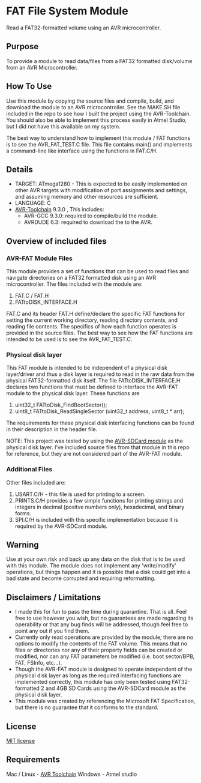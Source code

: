 # FAT File System Module
Read a FAT32-formatted volume using an AVR microcontroller.


## Purpose
To provide a module to read data/files from a FAT32 formatted disk/volume from an AVR Microcontroller.


## How To Use
Use this module by copying the source files and compile, build, and download the module to an AVR microcontroller. See the MAKE.SH file included in the repo to see how I built the project using the AVR-Toolchain. You should also be able to implement this process easily in Atmel Studio, but I did not have this available on my system.

The best way to understand how to implement this module / FAT functions is to see the AVR_FAT_TEST.C file. This file contains main() and implements a command-line like interface using the functions in FAT.C/H.


## Details
* TARGET: ATmega1280 - This is expected to be easily implemented on other AVR targets with modification of port assignments and settings, and assuming memory and other resources are sufficient.
* LANGUAGE: C
* [AVR-Toolchain](https://github.com/osx-cross/homebrew-avr) 9.3.0 , This includes: 
  * AVR-GCC 9.3.0: required to compile/build the module.
  * AVRDUDE 6.3: required to download the to the AVR.


## Overview of included files

### AVR-FAT Module Files
This module provides a set of functions that can be used to read files and navigate directories on a FAT32 formatted disk using an AVR microcontroller. The files included with the module are:

1) FAT.C / FAT.H
2) FATtoDISK_INTERFACE.H

FAT.C and its header FAT.H define/declare the specific FAT functions for setting the current working directory, reading directory contents, and reading file contents. The specifics of how each function operates is provided in the source files. The best way to see how the FAT functions are intended to be used is to see the AVR_FAT_TEST.C.


### Physical disk layer
This FAT module is intended to be independent of a physical disk layer/driver and thus a disk layer is required to read in the raw data from the physical FAT32-formatted disk itself. The file FATtoDISK_INTERFACE.H declares two functions that must be defined to interface the AVR-FAT module to the physical disk layer. These functions are 

1) uint32_t FATtoDisk_FindBootSector();
2) uint8_t FATtoDisk_ReadSingleSector (uint32_t address, uint8_t * arr); 

The requirements for these physical disk interfacing functions can be found in their description in the header file.

NOTE: This project was tested by using the [AVR-SDCard module](https://github.com/Jsfain/AVR-SDCard) as the physical disk layer. I've included source files from that module in this repo for reference, but they are not considered part of the AVR-FAT module.


### Additional Files
Other files included are:
1) USART.C/H - this file is used for printing to a screen.
2) PRINTS.C/H provides a few simple functions for printing strings and integers in decimal (positve numbers only), hexadecimal, and binary forms.
3) SPI.C/H is included with this specific implementation because it is required by the AVR-SDCard module.
 

## Warning
Use at your own risk and back up any data on the disk that is to be used with this module. The module does not implement any 'write/modify' operations, but things happen and it is possible that a disk could get into a bad state and become corrupted and requiring reformatting.


## Disclaimers / Limitations 
* I made this for fun to pass the time during quarantine. That is all. Feel free to use however you wish, but no guarantees are made regarding its operability or that any bug finds will be addressed, though feel free to point any out if you find them.
* Currently only read operations are provided by the module; there are no options to modify the contents of the FAT volume. This means that no files or directories nor any of their property fields can be created or modified, nor can any FAT parameters be modified (i.e. boot sector/BPB, FAT, FSInfo, etc...).
* Though the AVR-FAT module is designed to operate independent of the physical disk layer as long as the required interfacing functions are implemented correctly, this module has only been tested using FAT32-formatted 2 and 4GB SD Cards using the AVR-SDCard module as the physical disk layer.
* This module was created by referencing the Microsoft FAT Specification, but there is no guarantee that it conforms to the standard.


## License
[MIT license](https://github.com/Jsfain/AVR-FAT/blob/master/LICENSE)


## Requirements
Mac / Linux - [AVR Toolchain](https://github.com/osx-cross/homebrew-avr)
Windows - Atmel studio